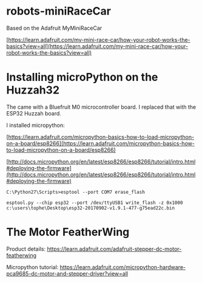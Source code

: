# robots-miniRaceCar
Based on the Adafruit MyMiniRaceCar

[https://learn.adafruit.com/my-mini-race-car/how-your-robot-works-the-basics?view=all](https://learn.adafruit.com/my-mini-race-car/how-your-robot-works-the-basics?view=all)

# Installing microPython on the Huzzah32

The came with a Bluefruit M0 microcontroller board. I replaced that with the ESP32 Huzzah board.

I installed micropython:

[https://learn.adafruit.com/micropython-basics-how-to-load-micropython-on-a-board/esp8266](https://learn.adafruit.com/micropython-basics-how-to-load-micropython-on-a-board/esp8266)

[http://docs.micropython.org/en/latest/esp8266/esp8266/tutorial/intro.html#deploying-the-firmware](http://docs.micropython.org/en/latest/esp8266/esp8266/tutorial/intro.html#deploying-the-firmware)

```
C:\Python27\Scripts>esptool --port COM7 erase_flash

esptool.py --chip esp32 --port /dev/ttyUSB1 write_flash -z 0x1000 c:\users\tophe\Desktop\esp32-20170902-v1.9.1-477-g75ead22c.bin
```

# The Motor FeatherWing

Product details:
https://learn.adafruit.com/adafruit-stepper-dc-motor-featherwing

Micropython tutorial:
https://learn.adafruit.com/micropython-hardware-pca9685-dc-motor-and-stepper-driver?view=all

